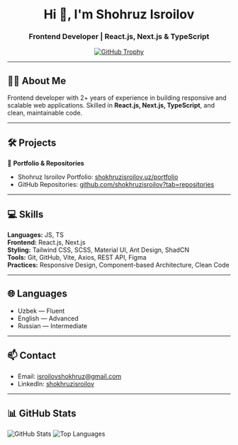 <h1 align="center">Hi 👋, I'm Shohruz Isroilov</h1>
<h3 align="center">Frontend Developer | React.js, Next.js & TypeScript</h3>

<p align="center">
  <a href="https://github-profile-trophy.vercel.app/?username=shokhruzisroilov">
    <img src="https://github-profile-trophy.vercel.app/?username=shokhruzisroilov" alt="GitHub Trophy" />
  </a>
</p>

---

## 👨‍💻 About Me
Frontend developer with 2+ years of experience in building responsive and scalable web applications. Skilled in **React.js, Next.js, TypeScript**, and clean, maintainable code.  

---

## 🛠 Projects

📌 **Portfolio & Repositories**  
- Shohruz Isroilov Portfolio: [shokhruzisroilov.uz/portfolio](https://www.shokhruzisroilov.uz/portfolio)  
- GitHub Repositories: [github.com/shokhruzisroilov?tab=repositories](https://github.com/shokhruzisroilov?tab=repositories)

---

## 💻 Skills
**Languages:** JS, TS  
**Frontend:** React.js, Next.js  
**Styling:** Tailwind CSS, SCSS, Material UI, Ant Design, ShadCN  
**Tools:** Git, GitHub, Vite, Axios, REST API, Figma  
**Practices:** Responsive Design, Component-based Architecture, Clean Code  

---

## 🌐 Languages
- Uzbek — Fluent  
- English — Advanced  
- Russian — Intermediate  

---

## 📫 Contact
- Email: isroilovshokhruz@gmail.com  
- LinkedIn: [shokhruzisroilov](https://www.linkedin.com/in/shokhruzisroilov/)  

---

## 📊 GitHub Stats
<p align="left">
  <img src="https://github-readme-stats.vercel.app/api?username=shokhruzisroilov&show_icons=true&theme=radical" alt="GitHub Stats" />
  <img src="https://github-readme-stats.vercel.app/api/top-langs?username=shokhruzisroilov&show_icons=true&layout=compact&theme=radical" alt="Top Languages" />
</p>
